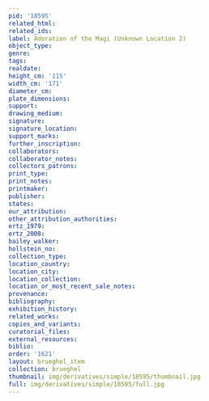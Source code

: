 ```yaml
---
pid: '18595'
related_html: 
related_ids: 
label: Adoration of the Magi (Unknown Location 2)
object_type: 
genre: 
tags: 
realdate: 
height_cm: '115'
width_cm: '171'
diameter_cm: 
plate_dimensions: 
support: 
drawing_medium: 
signature: 
signature_location: 
support_marks: 
further_inscription: 
collaborators: 
collaborator_notes: 
collectors_patrons: 
print_type: 
print_notes: 
printmaker: 
publisher: 
states: 
our_attribution: 
other_attribution_authorities: 
ertz_1979: 
ertz_2008: 
bailey_walker: 
hollstein_no: 
collection_type: 
location_country: 
location_city: 
location_collection: 
location_or_most_recent_sale_notes: 
provenance: 
bibliography: 
exhibition_history: 
related_works: 
copies_and_variants: 
curatorial_files: 
external_resources: 
biblio: 
order: '1621'
layout: brueghel_item
collection: brueghel
thumbnail: img/derivatives/simple/18595/thumbnail.jpg
full: img/derivatives/simple/18595/full.jpg
---
```

